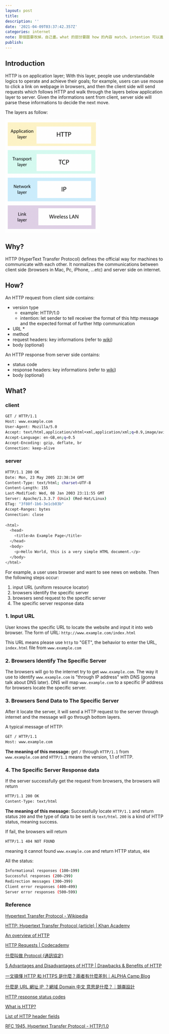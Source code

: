 ```yaml
---
layout: post
title:
description: ''
date: '2021-04-09T03:37:42.357Z'
categories: internet
note: 那個圖要改掉，自己畫。what 的部分要跟 how 的內容 match。intention 可以進 RFC 裡看。what section 之前的寫太菜了，現在可以在改好一點
publish:
---
```


## Introduction

HTTP is on application layer; With this layer, people use understandable logics to operate and achieve their goals; for example, users can use mouse to click a link on webpage in browsers, and then the client side will send requests which follows HTTP and walk through the layers below application layer to server. Given the informations sent from client, server side will parse these informations to decide the next move.

The layers as follow:

<img src="/assets/img/1__RwTbhJGkPNdHriCUy6vDww.png" alt="" width=300>

## Why?

HTTP (HyperText Transfer Protocol) defines the official way for machines to communicate with each other. It normalizes the communications between client side (browsers in Mac, Pc, iPhone, ...etc) and server side on internet.

## How?

An HTTP request from client side contains:

* version type
  * example: HTTP/1.0
  * intention: let sender to tell receiver the format of this http message and the expected format of further http communication
* URL
  * 
* method
* request headers: key informations (refer to [wiki](https://en.wikipedia.org/wiki/List_of_HTTP_header_fields#Request_fields))
* body (optional)

An HTTP response from server side contains:

* status code
* response headers: key informations (refer to [wiki](https://en.wikipedia.org/wiki/List_of_HTTP_header_fields#Response_fields))
* body (optional)

## What?

### client

```bash
GET / HTTP/1.1
Host: www.example.com
User-Agent: Mozilla/5.0
Accept: text/html,application/xhtml+xml,application/xml;q=0.9,image/avif,image/webp,*/*;q=0.8
Accept-Language: en-GB,en;q=0.5
Accept-Encoding: gzip, deflate, br
Connection: keep-alive
```

### server

```bash
HTTP/1.1 200 OK
Date: Mon, 23 May 2005 22:38:34 GMT
Content-Type: text/html; charset=UTF-8
Content-Length: 155
Last-Modified: Wed, 08 Jan 2003 23:11:55 GMT
Server: Apache/1.3.3.7 (Unix) (Red-Hat/Linux)
ETag: "3f80f-1b6-3e1cb03b"
Accept-Ranges: bytes
Connection: close

<html>
  <head>
    <title>An Example Page</title>
  </head>
  <body>
    <p>Hello World, this is a very simple HTML document.</p>
  </body>
</html>
```

For example, a user uses browser and want to see news on website. Then the following steps occur:

1. input URL (uniform resource locator)
2. browsers identify the specific server
3. browsers send request to the specific server
4. The specific server response data

### 1. Input URL

User knows the specific URL to locate the website and input it into web browser. The form of URL: `http://www.example.com/index.html`

This URL means please use `http` to "GET", the behavior to enter the URL, `index.html` file from `www.example.com`

### 2. Browsers Identify The Specific Server

The browsers will go to the internet try to get `www.example.com`. The way it use  to identify `www.example.com` is "through IP address" with DNS (gonna talk about DNS later). DNS will map `www.example.com` to a specific IP address for browsers locate the specific server.

### 3. Browsers Send Data to The Specific Server

After it locate the server, it will send a HTTP request to the server through internet and the message will go through bottom layers.

A typical message of HTTP:

```bash
GET / HTTP/1.1
Host: www.example.com
```

**The meaning of this message:** get `/` through `HTTP/1.1` from `www.example.com` and `HTTP/1.1` means the version, 1.1 of HTTP.

### 4. The Specific Server Response data

If the server successfully get the request from browsers, the browsers will return

```bash
HTTP/1.1 200 OK  
Content-Type: text/html
```

**The meaning of this message:** Successfully locate `HTTP/1.1` and return status `200` and the type of data to be sent is `text/html`. `200` is a kind of HTTP status, meaning success.

If fail, the browsers will return

```bash
HTTP/1.1 404 NOT FOUND
```

meaning it cannot found `www.example.com` and return HTTP status, `404`

All the status:

```bash
Informational responses (100–199)
Successful responses (200–299)
Redirection messages (300–399)
Client error responses (400–499)
Server error responses (500–599)
```

### Reference

[Hypertext Transfer Protocol - Wikipedia](https://en.wikipedia.org/wiki/Hypertext_Transfer_Protocol)

[HTTP: Hypertext Transfer Protocol (article) | Khan Academy](https://www.khanacademy.org/computing/computers-and-internet/xcae6f4a7ff015e7d:the-internet/xcae6f4a7ff015e7d:web-protocols/a/hypertext-transfer-protocol-http)

[An overview of HTTP](https://developer.mozilla.org/en-US/docs/Web/HTTP/Overview)

[HTTP Requests | Codecademy](https://www.codecademy.com/articles/http-requests)

[什麼叫做 Protocol (通訊協定)](https://www.ithome.com.tw/node/6349)

[5 Advantages and Disadvantages of HTTP | Drawbacks & Benefits of HTTP](https://www.hitechwhizz.com/2020/08/5-advantages-and-disadvantages-drawbacks-benefits-of-http.html)

[一文搞懂 HTTP 和 HTTPS 是什麼？兩者有什麼差別｜ALPHA Camp Blog](https://tw.alphacamp.co/blog/http-https-difference)

[什麼是 URL 網址 IP ？網域 Domain 中文 意思是什麼？｜鵠崙設計](https://www.design-hu.com/web-news/domain.html)

[HTTP response status codes](https://developer.mozilla.org/en-US/docs/Web/HTTP/Status)

[What is HTTP?](https://www.cloudflare.com/en-gb/learning/ddos/glossary/hypertext-transfer-protocol-http/)

[List of HTTP header fields](https://en.wikipedia.org/wiki/List_of_HTTP_header_fields#Response_fields)

[RFC 1945, Hypertext Transfer Protocol - HTTP/1.0](https://www.rfc-editor.org/rfc/rfc1945)
